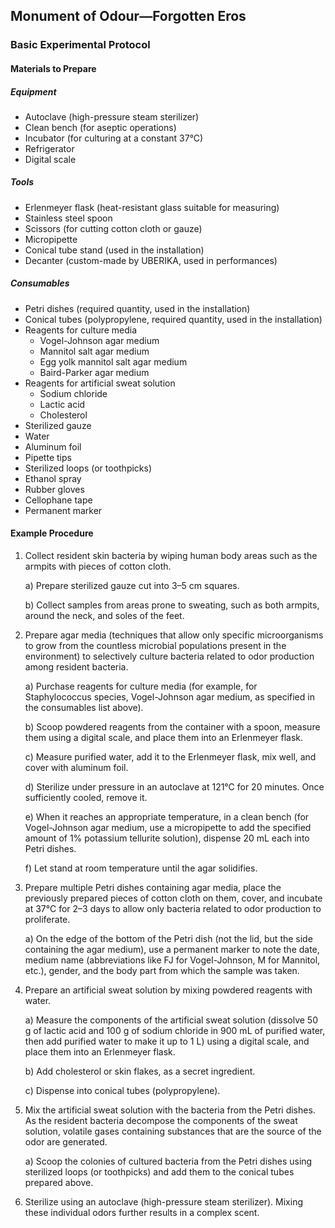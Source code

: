 ## Monument of Odour—Forgotten Eros  
  
### Basic Experimental Protocol
  
#### Materials to Prepare
##### Equipment
- Autoclave (high-pressure steam sterilizer)​  
- Clean bench (for aseptic operations)​  
- Incubator (for culturing at a constant 37°C)​  
- Refrigerator​  
- Digital scale​  
  
##### Tools
- Erlenmeyer flask (heat-resistant glass suitable for measuring)​  
- Stainless steel spoon​  
- Scissors (for cutting cotton cloth or gauze)​  
- Micropipette​  
- Conical tube stand (used in the installation)​  
- Decanter (custom-made by UBERIKA, used in performances)​
   
##### Consumables
- Petri dishes (required quantity, used in the installation)​
- Conical tubes (polypropylene, required quantity, used in the installation)​  
- Reagents for culture media​  
  - Vogel-Johnson agar medium​  
  - Mannitol salt agar medium​  
  - Egg yolk mannitol salt agar medium​  
  - Baird-Parker agar medium​  
- Reagents for artificial sweat solution​  
  - Sodium chloride  ​
  - Lactic acid​  
  - Cholesterol​  
- Sterilized gauze​  
- Water​  
- Aluminum foil​  
- Pipette tips​  
- Sterilized loops (or toothpicks)​  
- Ethanol spray​  
- Rubber gloves​  
- Cellophane tape​  
- Permanent marker​  
  
#### Example Procedure

1. Collect resident skin bacteria by wiping human body areas such as the armpits with pieces of cotton cloth.​

    a) Prepare sterilized gauze cut into 3–5 cm squares.​  
  
    b) Collect samples from areas prone to sweating, such as both armpits, around the neck, and soles of the feet.​  
  
1. Prepare agar media (techniques that allow only specific microorganisms to grow from the countless microbial populations present in the environment) to selectively culture bacteria related to odor production among resident bacteria.​  
  
    a) Purchase reagents for culture media (for example, for Staphylococcus species, Vogel-Johnson agar medium, as specified in the consumables list above).​  
  
    b) Scoop powdered reagents from the container with a spoon, measure them using a digital scale, and place them into an Erlenmeyer flask.​  
  
    c) Measure purified water, add it to the Erlenmeyer flask, mix well, and cover with aluminum foil.​  
  
    d) Sterilize under pressure in an autoclave at 121°C for 20 minutes. Once sufficiently cooled, remove it.​  
  
    e) When it reaches an appropriate temperature, in a clean bench (for Vogel-Johnson agar medium, use a micropipette to add the specified amount of 1% potassium tellurite solution), dispense 20 mL each into Petri dishes.​  
  
    f) Let stand at room temperature until the agar solidifies.​  
  
1. Prepare multiple Petri dishes containing agar media, place the previously prepared pieces of cotton cloth on them, cover, and incubate at 37°C for 2–3 days to allow only bacteria related to odor production to proliferate.​  
  
    a) On the edge of the bottom of the Petri dish (not the lid, but the side containing the agar medium), use a permanent marker to note the date, medium name (abbreviations like FJ for Vogel-Johnson, M for Mannitol, etc.), gender, and the body part from which the sample was taken.​  
  
1. Prepare an artificial sweat solution by mixing powdered reagents with water.​  
  
    a) Measure the components of the artificial sweat solution (dissolve 50 g of lactic acid and 100 g of sodium chloride in 900 mL of purified water, then add purified water to make it up to 1 L) using a digital scale, and place them into an Erlenmeyer flask.​
  
    b) Add cholesterol or skin flakes, as a secret ingredient.​
   
    c) Dispense into conical tubes (polypropylene).​
   
1. Mix the artificial sweat solution with the bacteria from the Petri dishes. As the resident bacteria decompose the components of the sweat solution, volatile gases containing substances that are the source of the odor are generated.​  
    
    a) Scoop the colonies of cultured bacteria from the Petri dishes using sterilized loops (or toothpicks) and add them to the conical tubes prepared above.​  
  
1. Sterilize using an autoclave (high-pressure steam sterilizer). Mixing these individual odors further results in a complex scent.​  

